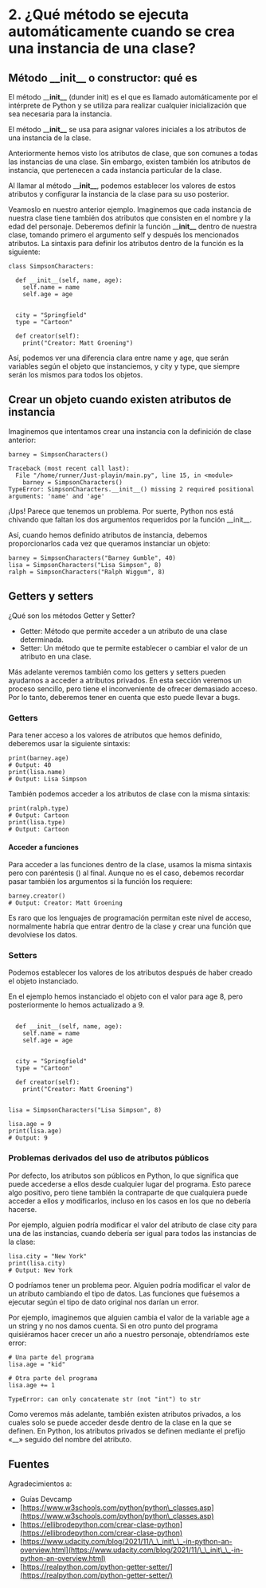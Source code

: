 # 2. ¿Qué método se ejecuta automáticamente cuando se crea una instancia de una clase?

## Método \_\_init\_\_ o constructor: qué es

El método \_\_**init\_\_** (dunder init) es el que es llamado automáticamente por el intérprete de Python y se utiliza para realizar cualquier inicialización que sea necesaria para la instancia.

El método \_\_**init\_\_** se usa para asignar valores iniciales a los atributos de una instancia de la clase.

Anteriormente hemos visto los atributos de clase, que son comunes a todas las instancias de una clase. Sin embargo, existen también los atributos de instancia, que pertenecen a cada instancia particular de la clase.

Al llamar al método \_\_**init\_\_**, podemos establecer los valores de estos atributos y configurar la instancia de la clase para su uso posterior.

Veamoslo en nuestro anterior ejemplo. Imaginemos que cada instancia de nuestra clase tiene también dos atributos que consisten en el nombre y la edad del personaje. Deberemos definir la función \_\_**init\_\_** dentro de nuestra clase, tomando primero el argumento self y después los mencionados atributos. La sintaxis para definir los atributos dentro de la función es la siguiente:

```
class SimpsonCharacters:

  def __init__(self, name, age):
    self.name = name
    self.age = age

  
  city = "Springfield"
  type = "Cartoon"

  def creator(self):
    print("Creator: Matt Groening")
```

Así, podemos ver una diferencia clara entre name y age, que serán variables según el objeto que instanciemos, y city y type, que siempre serán los mismos para todos los objetos.



## Crear un objeto cuando existen atributos de instancia

Imaginemos que intentamos crear una instancia con la definición de clase anterior:

```
barney = SimpsonCharacters()
```

```
Traceback (most recent call last):
  File "/home/runner/Just-playin/main.py", line 15, in <module>
    barney = SimpsonCharacters()
TypeError: SimpsonCharacters.__init__() missing 2 required positional arguments: 'name' and 'age'
```

¡Ups! Parece que tenemos un problema. Por suerte, Python nos está chivando que faltan los dos argumentos requeridos por la función \_\_init\_\_.&#x20;

Así, cuando hemos definido atributos de instancia, debemos proporcionarlos cada vez que queramos instanciar un objeto:

```
barney = SimpsonCharacters("Barney Gumble", 40)
lisa = SimpsonCharacters("Lisa Simpson", 8)
ralph = SimpsonCharacters("Ralph Wiggum", 8)
```

## Getters y setters

¿Qué son los métodos Getter y Setter?

* Getter: Método que permite acceder a un atributo de una clase determinada.
* Setter: Un método que te permite establecer o cambiar el valor de un atributo en una clase.

Más adelante veremos también como los getters y setters pueden ayudarnos a acceder a atributos privados. En esta sección veremos un proceso sencillo, pero tiene el inconveniente de ofrecer demasiado acceso. Por lo tanto, deberemos tener en cuenta que esto puede llevar a bugs.

### Getters

Para tener acceso a los valores de atributos que hemos definido, deberemos usar la siguiente sintaxis:

```
print(barney.age)
# Output: 40
print(lisa.name)
# Output: Lisa Simpson
```

También podemos acceder a los atributos de clase con la misma sintaxis:

```
print(ralph.type)
# Output: Cartoon
print(lisa.type)
# Output: Cartoon
```

#### Acceder a funciones

Para acceder a las funciones dentro de la clase, usamos la misma sintaxis pero con paréntesis () al final. Aunque no es el caso, debemos recordar pasar también los argumentos si la función los requiere:

```
barney.creator()
# Output: Creator: Matt Groening
```

Es raro que los lenguajes de programación permitan este nivel de acceso, normalmente habría que entrar dentro de la clase y crear una función que devolviese los datos.

### Setters

Podemos establecer los valores de los atributos después de haber creado el objeto instanciado.

En el ejemplo hemos instanciado el objeto con el valor para age 8, pero posteriormente lo hemos actualizado a 9.

```

  def __init__(self, name, age):
    self.name = name
    self.age = age

  
  city = "Springfield"
  type = "Cartoon"

  def creator(self):
    print("Creator: Matt Groening")


lisa = SimpsonCharacters("Lisa Simpson", 8)

lisa.age = 9
print(lisa.age)
# Output: 9

```

### Problemas derivados del uso de atributos públicos

Por defecto, los atributos son públicos en Python, lo que significa que puede accederse a ellos desde cualquier lugar del programa. Esto parece algo positivo, pero tiene también la contraparte de que cualquiera puede acceder a ellos y modificarlos, incluso en los casos en los que no debería hacerse.

Por ejemplo, alguien podría modificar el valor del atributo de clase city para una de las instancias, cuando debería ser igual para todos las instancias de la clase:

```
lisa.city = "New York"
print(lisa.city)
# Output: New York
```

O podríamos tener un problema peor. Alguien podría modificar el valor de un atributo cambiando el tipo de datos. Las funciones que fuésemos a ejecutar según el tipo de dato original nos darían un error.

Por ejemplo, imaginemos que alguien cambia el valor de la variable age a un string y no nos damos cuenta. Si en otro punto del programa quisiéramos hacer crecer un año a nuestro personaje, obtendríamos este error:

```
# Una parte del programa
lisa.age = "kid"

# Otra parte del programa
lisa.age += 1
```

```
TypeError: can only concatenate str (not "int") to str
```

Como veremos más adelante, también existen atributos privados, a los cuales solo se puede acceder desde dentro de la clase en la que se definen. En Python, los atributos privados se definen mediante el prefijo «\_\_» seguido del nombre del atributo.

## Fuentes

Agradecimientos a:

* Guías Devcamp
* [https://www.w3schools.com/python/python\_classes.asp](https://www.w3schools.com/python/python\_classes.asp)
* [https://ellibrodepython.com/crear-clase-python](https://ellibrodepython.com/crear-clase-python)
* [https://www.udacity.com/blog/2021/11/\_\_init\_\_-in-python-an-overview.html](https://www.udacity.com/blog/2021/11/\_\_init\_\_-in-python-an-overview.html)
* [https://realpython.com/python-getter-setter/](https://realpython.com/python-getter-setter/)
